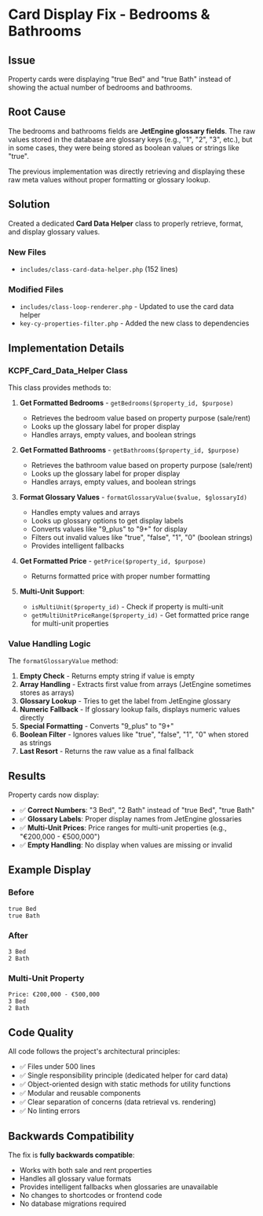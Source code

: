 # Card Display Fix - Bedrooms & Bathrooms

## Issue

Property cards were displaying "true Bed" and "true Bath" instead of showing the actual number of bedrooms and bathrooms.

## Root Cause

The bedrooms and bathrooms fields are **JetEngine glossary fields**. The raw values stored in the database are glossary keys (e.g., "1", "2", "3", etc.), but in some cases, they were being stored as boolean values or strings like "true".

The previous implementation was directly retrieving and displaying these raw meta values without proper formatting or glossary lookup.

## Solution

Created a dedicated **Card Data Helper** class to properly retrieve, format, and display glossary values.

### New Files

- `includes/class-card-data-helper.php` (152 lines)

### Modified Files

- `includes/class-loop-renderer.php` - Updated to use the card data helper
- `key-cy-properties-filter.php` - Added the new class to dependencies

## Implementation Details

### KCPF_Card_Data_Helper Class

This class provides methods to:

1. **Get Formatted Bedrooms** - `getBedrooms($property_id, $purpose)`
   - Retrieves the bedroom value based on property purpose (sale/rent)
   - Looks up the glossary label for proper display
   - Handles arrays, empty values, and boolean strings

2. **Get Formatted Bathrooms** - `getBathrooms($property_id, $purpose)`
   - Retrieves the bathroom value based on property purpose (sale/rent)
   - Looks up the glossary label for proper display
   - Handles arrays, empty values, and boolean strings

3. **Format Glossary Values** - `formatGlossaryValue($value, $glossaryId)`
   - Handles empty values and arrays
   - Looks up glossary options to get display labels
   - Converts values like "9_plus" to "9+" for display
   - Filters out invalid values like "true", "false", "1", "0" (boolean strings)
   - Provides intelligent fallbacks

4. **Get Formatted Price** - `getPrice($property_id, $purpose)`
   - Returns formatted price with proper number formatting

5. **Multi-Unit Support**:
   - `isMultiUnit($property_id)` - Check if property is multi-unit
   - `getMultiUnitPriceRange($property_id)` - Get formatted price range for multi-unit properties

### Value Handling Logic

The `formatGlossaryValue` method:

1. **Empty Check** - Returns empty string if value is empty
2. **Array Handling** - Extracts first value from arrays (JetEngine sometimes stores as arrays)
3. **Glossary Lookup** - Tries to get the label from JetEngine glossary
4. **Numeric Fallback** - If glossary lookup fails, displays numeric values directly
5. **Special Formatting** - Converts "9_plus" to "9+"
6. **Boolean Filter** - Ignores values like "true", "false", "1", "0" when stored as strings
7. **Last Resort** - Returns the raw value as a final fallback

## Results

Property cards now display:
- ✅ **Correct Numbers**: "3 Bed", "2 Bath" instead of "true Bed", "true Bath"
- ✅ **Glossary Labels**: Proper display names from JetEngine glossaries
- ✅ **Multi-Unit Prices**: Price ranges for multi-unit properties (e.g., "€200,000 - €500,000")
- ✅ **Empty Handling**: No display when values are missing or invalid

## Example Display

### Before
```
true Bed
true Bath
```

### After
```
3 Bed
2 Bath
```

### Multi-Unit Property
```
Price: €200,000 - €500,000
3 Bed
2 Bath
```

## Code Quality

All code follows the project's architectural principles:
- ✅ Files under 500 lines
- ✅ Single responsibility principle (dedicated helper for card data)
- ✅ Object-oriented design with static methods for utility functions
- ✅ Modular and reusable components
- ✅ Clear separation of concerns (data retrieval vs. rendering)
- ✅ No linting errors

## Backwards Compatibility

The fix is **fully backwards compatible**:
- Works with both sale and rent properties
- Handles all glossary value formats
- Provides intelligent fallbacks when glossaries are unavailable
- No changes to shortcodes or frontend code
- No database migrations required

